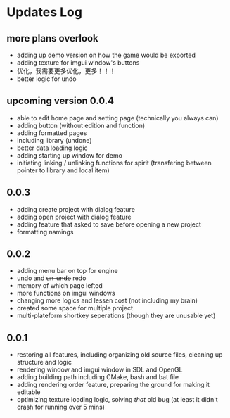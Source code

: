 # Updates Log

## more plans overlook

- adding up demo version on how the game would be exported
- adding texture for imgui window's buttons
- 优化，我需要更多优化，更多！！！
- better logic for undo

## upcoming version 0.0.4

- able to edit home page and setting page (technically you always can)
- adding button (without edition and function)
- adding formatted pages
- including library (undone)
- better data loading logic
- adding starting up window for demo
- initiating linking / unlinking functions for spirit (transfering between pointer to library and local item)

## 0.0.3

- adding create project with dialog feature
- adding open project with dialog feature
- adding feature that asked to save before opening a new project
- formatting namings

## 0.0.2

- adding menu bar on top for engine
- undo and ~~un-undo~~ redo
- memory of which page lefted
- more functions on imgui windows
- changing more logics and lessen cost (not including my brain)
- created some space for multiple project
- multi-plateform shortkey seperations (though they are unusable yet)

## 0.0.1

- restoring all features, including organizing old source files, cleaning up structure and logic
- rendering window and imgui window in SDL and OpenGL
- adding building path including CMake, bash and bat file
- adding rendering order feature, preparing the ground for making it editable
- optimizing texture loading logic, solving *that* old bug (at least it didn't crash for running over 5 mins)
